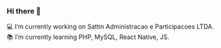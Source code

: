 ### Hi there 👋

💻 I’m currently working on Sattin Administracao e Participacoes LTDA. <br>
📚 I’m currently learning PHP, MySQL, React Native, JS.

